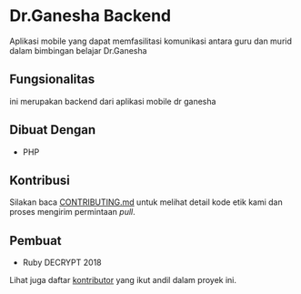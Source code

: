 # Dr.Ganesha Backend

Aplikasi mobile yang dapat memfasilitasi komunikasi antara guru dan murid dalam bimbingan belajar Dr.Ganesha

## Fungsionalitas

ini merupakan backend dari aplikasi mobile dr ganesha 

## Dibuat Dengan

- PHP

## Kontribusi

Silakan baca [CONTRIBUTING.md](https://gist.github.com/PurpleBooth/b24679402957c63ec426) untuk melihat detail kode etik kami dan proses mengirim permintaan *pull*.

## Pembuat

- Ruby DECRYPT 2018

Lihat juga daftar [kontributor](https://github.com/William9923/dr_ganesha/contributors) yang ikut andil dalam proyek ini.
